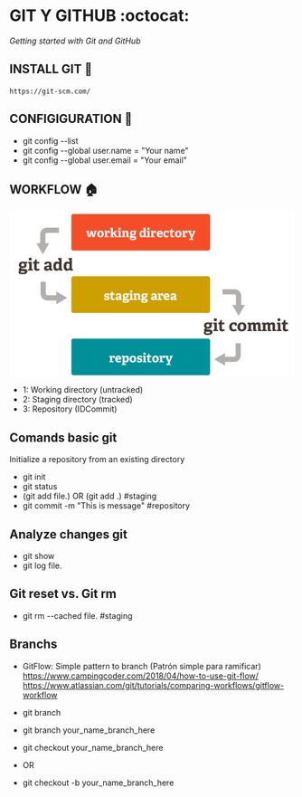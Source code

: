 # GIT Y GITHUB :octocat:

_Getting started with Git and GitHub_

## INSTALL GIT :checkered_flag:
```
https://git-scm.com/ 
```

## CONFIGIGURATION :wrench:
- git config --list
- git config --global user.name = "Your name" 
- git config --global user.email = "Your email" 

## WORKFLOW :house:
![Git workflow](/assets/img/workflow.png)

- 1: Working directory (untracked)
- 2: Staging directory (tracked)
- 3: Repository (IDCommit)

## Comands basic git
Initialize a repository from an existing directory
- git init
- git status
- (git add file.<ext>) OR (git add .) #staging
- git commit -m "This is message" #repository

## Analyze changes git
- git show
- git log file.<ext>
<!-- - git diff IDCommit1 IDCommit2  -->

## Git reset vs. Git rm
- git rm --cached file.<ext> #staging

## Branchs
- GitFlow: Simple pattern to branch (Patrón simple para ramificar)
    https://www.campingcoder.com/2018/04/how-to-use-git-flow/
    https://www.atlassian.com/git/tutorials/comparing-workflows/gitflow-workflow

- git branch

- git branch your_name_branch_here
- git checkout your_name_branch_here

- OR

- git checkout -b your_name_branch_here